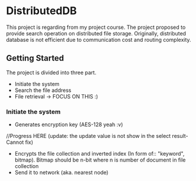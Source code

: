 # DistributedDB
This project is regarding from my project course. The project proposed to provide search operation on distributed file storage.
Originally, distributed database is not efficient due to communication cost and routing complexity. 

## Getting Started
The project is divided into three part.
* Initiate the system
* Search the file address
* File retrieval -> FOCUS ON THIS :)

### Initiate the system 
* Generates encryption key (AES-128 yeah :v)

//Progress HERE (update: the update value is not show in the select result- Cannot fix)

* Encrypts the file collection and inverted index (In form of:: "keyword", bitmap). Bitmap should be n-bit where n is number of document in file collection
* Send it to network (aka. nearest node)
